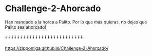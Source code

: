 # Challenge-2-Ahorcado

Han mandado a la horca a Palito. Por lo que más quieras, no dejes que Palito sea ahorcado!

🠗 🠗 🠗 🠗 🠗 🠗 🠗 🠗 🠗 🠗 🠗 🠗 🠗 🠗 🠗 🠗 🠗 🠗 🠗 🠗 🠗 🠗 🠗 🠗 🠗 🠗 

https://zippomiga.github.io/Challenge-2-Ahorcado/
